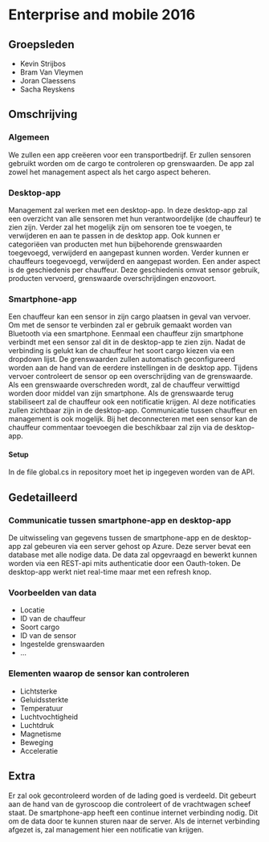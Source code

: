 # Enterprise and mobile 2016

## Groepsleden
- Kevin Strijbos
- Bram Van Vleymen
- Joran Claessens
- Sacha Reyskens

## Omschrijving
### Algemeen 
We zullen een app creëeren voor een transportbedrijf. Er zullen sensoren gebruikt worden om de cargo te controleren op grenswaarden. De app zal zowel het management aspect als het cargo aspect beheren.   
### Desktop-app
Management zal werken met een desktop-app. In deze desktop-app zal een overzicht van alle sensoren met hun verantwoordelijke (de chauffeur) te zien zijn. Verder zal het mogelijk zijn om sensoren toe te voegen, te verwijderen en aan te passen in de desktop app. Ook kunnen er categoriëen van producten met hun bijbehorende grenswaarden toegevoegd, verwijderd en aangepast kunnen worden. Verder kunnen er chauffeurs toegevoegd, verwijderd en aangepast worden. Een ander aspect is de geschiedenis per chauffeur. Deze geschiedenis omvat sensor gebruik, producten vervoerd, grenswaarde overschrijdingen enzovoort. 
### Smartphone-app
Een chauffeur kan een sensor in zijn cargo plaatsen in geval van vervoer. Om met de sensor te verbinden zal er gebruik gemaakt worden van Bluetooth via een smartphone. Eenmaal een chauffeur zijn smartphone verbindt met een sensor zal dit in de desktop-app te zien zijn. Nadat de verbinding is gelukt kan de chauffeur het soort cargo kiezen via een dropdown lijst. De grenswaarden zullen automatisch geconfigureerd worden aan de hand van de eerdere instellingen in de desktop app. Tijdens vervoer controleert de sensor op een overschrijding van de grenswaarde. Als een grenswaarde overschreden wordt, zal de chauffeur verwittigd worden door middel van zijn smartphone. Als de grenswaarde terug stabiliseert zal de chauffeur ook een notificatie krijgen. Al deze notificaties zullen zichtbaar zijn in de desktop-app. Communicatie tussen chauffeur en management is ook mogelijk. Bij het deconnecteren met een sensor kan de chauffeur commentaar toevoegen die beschikbaar zal zijn via de desktop-app.
#### Setup
In de file global.cs in repository moet het ip ingegeven worden van de API.

## Gedetailleerd
### Communicatie tussen smartphone-app en desktop-app
De uitwisseling van gegevens tussen de smartphone-app en de desktop-app zal gebeuren via een server gehost op Azure. Deze server bevat een database met alle nodige data. De data zal opgevraagd en bewerkt kunnen worden via een REST-api mits authenticatie door een Oauth-token. De desktop-app werkt niet real-time maar met een refresh knop. 

### Voorbeelden van data
- Locatie
- ID van de chauffeur
- Soort cargo
- ID van de sensor
- Ingestelde grenswaarden
- ...

### Elementen waarop de sensor kan controleren
- Lichtsterke
- Geluidssterkte
- Temperatuur
- Luchtvochtigheid
- Luchtdruk
- Magnetisme
- Beweging
- Acceleratie

## Extra
Er zal ook gecontroleerd worden of de lading goed is verdeeld. Dit gebeurt aan de hand van de gyroscoop die controleert of de vrachtwagen scheef staat. De smartphone-app heeft een continue internet verbinding nodig. Dit om de data door te kunnen sturen naar de server. Als de internet verbinding afgezet is, zal management hier een notificatie van krijgen. 
